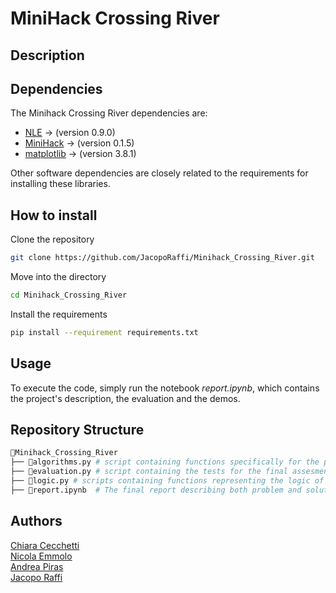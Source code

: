 # MiniHack Crossing River

## Description
<!-- Describe the problem and the solution -->

## Dependencies
The Minihack Crossing River dependencies are:

- [NLE](https://github.com/facebookresearch/nle) -> (version 0.9.0) 
- [MiniHack](https://github.com/facebookresearch/minihack) -> (version 0.1.5)
- [matplotlib](https://github.com/matplotlib/matplotlib) -> (version 3.8.1) 

Other software dependencies are closely related to the requirements for installing these libraries.

## How to install
Clone the repository 
```bash
git clone https://github.com/JacopoRaffi/Minihack_Crossing_River.git
```

Move into the directory 
```bash
cd Minihack_Crossing_River
```

Install the requirements
```bash
pip install --requirement requirements.txt
```

## Usage
To execute the code, simply run the notebook *report.ipynb*, which contains the project's description, the evaluation and the demos.

## Repository Structure
```bash
📂Minihack_Crossing_River
├── 📄algorithms.py # script containing functions specifically for the pathfinding aspect of the project
├── 📄evaluation.py # script containing the tests for the final assesment 
├── 📄logic.py # scripts containing functions representing the logic of the agent within the project.
├── 💼report.ipynb  # The final report describing both problem and solution
```

## Authors
[Chiara Cecchetti](https://github.com/cecchiara99) \
[Nicola Emmolo](https://github.com/nicolaemmolo) \
[Andrea Piras](https://github.com/aprs3) \
[Jacopo Raffi](https://github.com/JacopoRaffi) 

